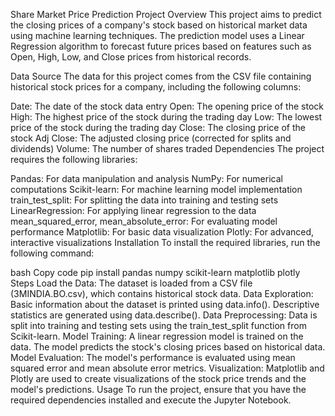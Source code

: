 Share Market Price Prediction
Project Overview
This project aims to predict the closing prices of a company's stock based on historical market data using machine learning techniques. The prediction model uses a Linear Regression algorithm to forecast future prices based on features such as Open, High, Low, and Close prices from historical records.

Data Source
The data for this project comes from the CSV file containing historical stock prices for a company, including the following columns:

Date: The date of the stock data entry
Open: The opening price of the stock
High: The highest price of the stock during the trading day
Low: The lowest price of the stock during the trading day
Close: The closing price of the stock
Adj Close: The adjusted closing price (corrected for splits and dividends)
Volume: The number of shares traded
Dependencies
The project requires the following libraries:

Pandas: For data manipulation and analysis
NumPy: For numerical computations
Scikit-learn: For machine learning model implementation
train_test_split: For splitting the data into training and testing sets
LinearRegression: For applying linear regression to the data
mean_squared_error, mean_absolute_error: For evaluating model performance
Matplotlib: For basic data visualization
Plotly: For advanced, interactive visualizations
Installation
To install the required libraries, run the following command:

bash
Copy code
pip install pandas numpy scikit-learn matplotlib plotly
Steps
Load the Data: The dataset is loaded from a CSV file (3MINDIA.BO.csv), which contains historical stock data.
Data Exploration:
Basic information about the dataset is printed using data.info().
Descriptive statistics are generated using data.describe().
Data Preprocessing:
Data is split into training and testing sets using the train_test_split function from Scikit-learn.
Model Training:
A linear regression model is trained on the data.
The model predicts the stock's closing prices based on historical data.
Model Evaluation:
The model's performance is evaluated using mean squared error and mean absolute error metrics.
Visualization:
Matplotlib and Plotly are used to create visualizations of the stock price trends and the model's predictions.
Usage
To run the project, ensure that you have the required dependencies installed and execute the Jupyter Notebook.
